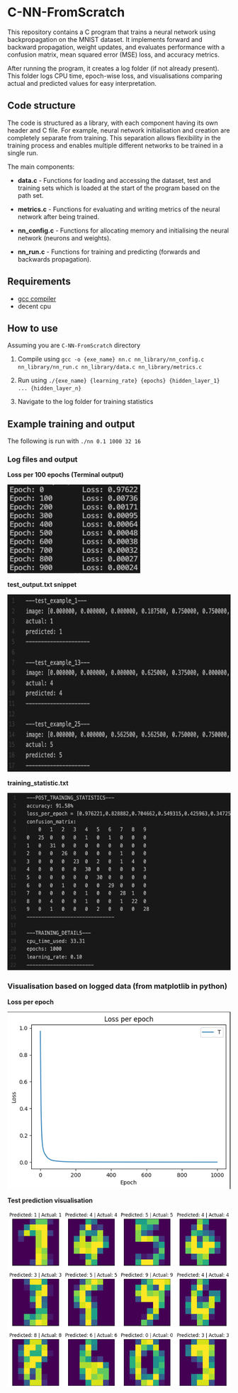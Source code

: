 # C-NN-FromScratch
This repository contains a C program that trains a neural network using backpropagation on the MNIST dataset. It implements forward and backward propagation, weight updates, and evaluates performance with a confusion matrix, mean squared error (MSE) loss, and accuracy metrics.

After running the program, it creates a log folder (if not already present). This folder logs CPU time, epoch-wise loss, and visualisations comparing actual and predicted values for easy interpretation.

## Code structure
The code is structured as a library, with each component having its own header and C file. For example, neural network initialisation and creation are completely separate from training. This separation allows flexibility in the training process and enables multiple different networks to be trained in a single run.

The main components: 
- **data.c** - Functions for loading and accessing the dataset, test and training sets which is loaded at the start of the program based on the path set. 

- **metrics.c** - Functions for evaluating and writing metrics of the neural network after being trained.

- **nn_config.c** - Functions for allocating memory and initialising the neural network (neurons and weights).

- **nn_run.c** - Functions for training and predicting (forwards and backwards propagation).
 
## Requirements

- [gcc compiler](https://gcc.gnu.org/)
- decent cpu

## How to use
Assuming you are `C-NN-FromScratch` directory

1. Compile using `gcc -o {exe_name} nn.c nn_library/nn_config.c nn_library/nn_run.c nn_library/data.c nn_library/metrics.c`

2. Run using `./{exe_name} {learning_rate} {epochs} {hidden_layer_1} ... {hidden_layer_n}`

3. Navigate to the log folder for training statistics

## Example training and output
The following is run with `./nn 0.1 1000 32 16`

### Log files and output 
**Loss per 100 epochs (Terminal output)**

<img src="readme_images/run_example.png" alt="Alt text" width="300" height="200" />

**test_output.txt snippet**

<img src="readme_images/test_output_example.png" alt="Alt text" width="600" height="400" />

**training_statistic.txt**

<img src="readme_images/training_statistics.png" alt="Alt text" width="600" height="400" />

### Visualisation based on logged data (from matplotlib in python)

**Loss per epoch**

<img src="readme_images/loss.png" alt="Alt text" width="600" height="400" />

**Test prediction visualisation**

<img src="readme_images/test_prediction.png" alt="Alt text" width="600" height="400" />


